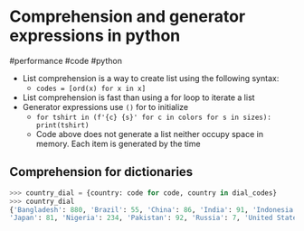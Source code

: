 # Comprehension and generator expressions in python
#performance #code #python

- List comprehension is a way to create list using the following syntax:
    - ```codes = [ord(x) for x in x]```
- List comprehension is fast than using a for loop to iterate a list
- Generator expressions use ```()``` for to initialize
    - ```for tshirt in (f'{c} {s}' for c in colors for s in sizes): print(tshirt)```
    - Code above does not generate a list neither occupy space in memory. Each item is generated by the time

## Comprehension for dictionaries

```python
>>> country_dial = {country: code for code, country in dial_codes}
>>> country_dial
{'Bangladesh': 880, 'Brazil': 55, 'China': 86, 'India': 91, 'Indonesia': 62,
'Japan': 81, 'Nigeria': 234, 'Pakistan': 92, 'Russia': 7, 'United States': 1}
```

